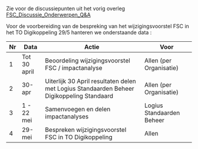 

Zie voor de discussiepunten uit het vorig overleg [FSC_Discussie_Onderwerpen_Q&A](https://github.com/Logius-standaarden/Overleg/blob/main/Digikoppeling/2024-05-29/Wijzigingsvoorstel_FSC/FSC_Discussie_Onderwerpen_Q%26A.md)

Voor de voorbereiding van de bespreking van het wijzigingsvoorstel FSC in het TO Digikoppeling 29/5 hanteren we onderstaande data :

|Nr|Data|Actie|Voor|
|----|----|----|---|
|1|Tot 30 april|Beoordeling wijzigingsvoorstel FSC / impactanalyse|Allen (per Organisatie)|
|2|30-apr|Uiterlijk 30 April resultaten delen met Logius Standaarden Beheer Digikoppeling Standaard|Allen (per Organisatie)|
|3|1 - 22 mei|Samenvoegen en delen impactanalyses|Logius Standaarden Beheer|
|4|29-mei|Bespreken wijzigingsvoorstel FSC in TO Digikoppeling|Allen|
